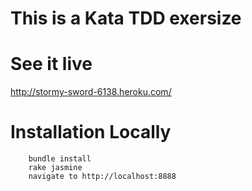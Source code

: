 # This is a Kata TDD exersize

# See it live 
http://stormy-sword-6138.heroku.com/

# Installation Locally
		bundle install
		rake jasmine
		navigate to http://localhost:8888